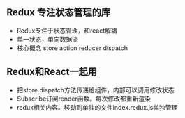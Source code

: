 ## Redux 专注状态管理的库

- Redux专注于状态管理，和react解耦
- 单一状态，单向数据流
- 核心概念  store action reducer dispatch

## Redux和React一起用
- 把store.dispatch方法传递给组件，内部可以调用修改状态
- Subscribe订阅render函数。每次修改都重新渲染
- redux相关内容。移动到单独的文件index.redux.js单独管理
